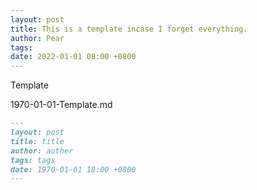 ```yaml
---
layout: post
title: This is a template incase I forget everything.
author: Pear
tags: 
date: 2022-01-01 08:00 +0800
---
```


Template

1970-01-01-Template.md

```markdown
---
layout: post
title: title
author: auther
tags: tags
date: 1970-01-01 18:00 +0800
---
```
